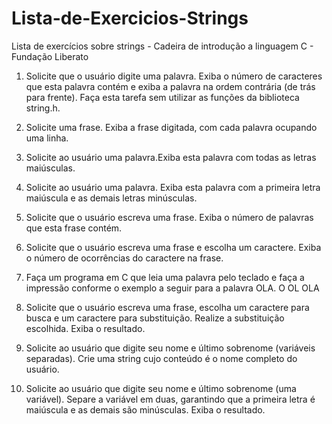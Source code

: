 # Lista-de-Exercicios-Strings
Lista de exercícios sobre strings - Cadeira de introdução a linguagem C - Fundação Liberato

1. Solicite que o usuário digite uma palavra. Exiba o número de caracteres que esta palavra
contém e exiba a palavra na ordem contrária (de trás para frente). Faça esta tarefa sem
utilizar as funções da biblioteca string.h.

2. Solicite uma frase. Exiba a frase digitada, com cada palavra ocupando uma linha.

3. Solicite ao usuário uma palavra.Exiba esta palavra com todas as letras maiúsculas.

4. Solicite ao usuário uma palavra. Exiba esta palavra com a primeira letra maiúscula e as
demais letras minúsculas.

5. Solicite que o usuário escreva uma frase. Exiba o número de palavras que esta frase
contém.

6. Solicite que o usuário escreva uma frase e escolha um caractere. Exiba o número de
ocorrências do caractere na frase.

7. Faça um programa em C que leia uma palavra pelo teclado e faça a impressão conforme
o exemplo a seguir para a palavra OLA.
O
OL
OLA

8. Solicite que o usuário escreva uma frase, escolha um caractere para busca e um
caractere para substituição. Realize a substituição escolhida. Exiba o resultado.

9. Solicite ao usuário que digite seu nome e último sobrenome (variáveis separadas). Crie
uma string cujo conteúdo é o nome completo do usuário.

10. Solicite ao usuário que digite seu nome e último sobrenome (uma variável). Separe a
variável em duas, garantindo que a primeira letra é maiúscula e as demais são
minúsculas. Exiba o resultado.